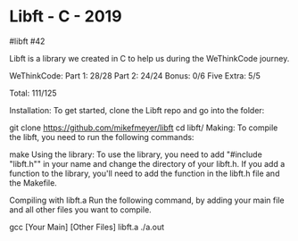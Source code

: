 # Libft - C - 2019
#libft #42

Libft is a library we created in C to help us during the WeThinkCode journey.

WeThinkCode:
Part 1: 28/28
Part 2: 24/24
Bonus: 0/6
Five Extra: 5/5

Total: 111/125

Installation:
To get started, clone the Libft repo and go into the folder:

git clone https://github.com/mikefmeyer/libft
cd libft/
Making:
To compile the libft, you need to run the following commands:

make
Using the library:
To use the library, you need to add "#include "libft.h"" in your name and change the directory of your libft.h. If you add a function to the library, you'll need to add the function in the libft.h file and the Makefile.

Compiling with libft.a
Run the following command, by adding your main file and all other files you want to compile.

gcc [Your Main] [Other Files] libft.a
./a.out
